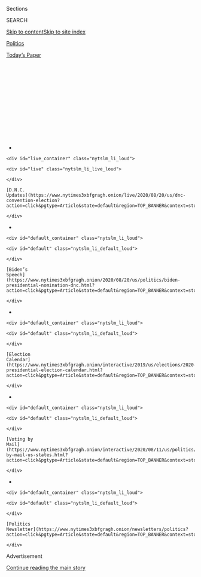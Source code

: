 <div id="app">

<div>

<div>

<div>

<div class="NYTAppHideMasthead css-1q2w90k e1suatyy0">

<div class="section css-ui9rw0 e1suatyy2">

<div class="css-eph4ug er09x8g0">

<div class="css-6n7j50">

</div>

<span class="css-1dv1kvn">Sections</span>

<div class="css-10488qs">

<span class="css-1dv1kvn">SEARCH</span>

</div>

[Skip to content](#site-content)[Skip to site
index](#site-index)

</div>

<div id="masthead-section-label" class="css-1wr3we4 eaxe0e00">

[Politics](https://www.nytimes3xbfgragh.onion/section/politics)

</div>

<div class="css-10698na e1huz5gh0">

</div>

</div>

<div id="masthead-bar-one" class="section hasLinks css-15hmgas e1csuq9d3">

<div class="css-uqyvli e1csuq9d0">

</div>

<div class="css-1uqjmks e1csuq9d1">

</div>

<div class="css-9e9ivx">

[](https://myaccount.nytimes3xbfgragh.onion/auth/login?response_type=cookie&client_id=vi)

</div>

<div class="css-1bvtpon e1csuq9d2">

[Today’s
Paper](https://www.nytimes3xbfgragh.onion/section/todayspaper)

</div>

</div>

</div>

</div>

<div data-aria-hidden="false">

<div id="site-content" data-role="main">

<div>

<div class="css-1aor85t" style="opacity:0.000000001;z-index:-1;visibility:hidden">

<div class="css-1hqnpie">

<div class="css-epjblv">

<span class="css-17xtcya">[Politics](/section/politics)</span><span class="css-x15j1o">|</span><span class="css-fwqvlz">When
Joe Biden Voted to Let States Overturn Roe v.
Wade</span>

</div>

<div class="css-k008qs">

<div class="css-1iwv8en">

<span class="css-18z7m18"></span>

<div>

</div>

</div>

<span class="css-1n6z4y"></span>

<div class="css-1705lsu">

<div class="css-4xjgmj">

<div class="css-4skfbu" data-role="toolbar" data-aria-label="Social Media Share buttons, Save button, and Comments Panel with current comment count" data-testid="share-tools">

  - 
  - 
  - 
  - 
    
    <div class="css-6n7j50">
    
    </div>

  - 
  - 

</div>

</div>

</div>

</div>

</div>

</div>

<div class="css-13pd83m">

<div id="NYT_TOP_BANNER_REGION">

<div>

<div id="styln-elections-notifications-menu" class="section css-l08pwh interactive-content interactive-size-medium">

<div class="css-17ih8de interactive-body">

<div class="nytslm_innerContainer" data-aria-live="polite">

<div class="nytslm_title">

</div>

  - 
    
    <div id="live_container" class="nytslm_li_loud">
    
    <div id="live" class="nytslm_li_live_loud">
    
    </div>
    
    [D.N.C.
    Updates](https://www.nytimes3xbfgragh.onion/live/2020/08/20/us/dnc-convention-election?action=click&pgtype=Article&state=default&region=TOP_BANNER&context=storylines_menu)
    
    </div>

  - 
    
    <div id="default_container" class="nytslm_li_loud">
    
    <div id="default" class="nytslm_li_default_loud">
    
    </div>
    
    [Biden’s
    Speech](https://www.nytimes3xbfgragh.onion/2020/08/20/us/politics/biden-presidential-nomination-dnc.html?action=click&pgtype=Article&state=default&region=TOP_BANNER&context=storylines_menu)
    
    </div>

  - 
    
    <div id="default_container" class="nytslm_li_loud">
    
    <div id="default" class="nytslm_li_default_loud">
    
    </div>
    
    [Election
    Calendar](https://www.nytimes3xbfgragh.onion/interactive/2019/us/elections/2020-presidential-election-calendar.html?action=click&pgtype=Article&state=default&region=TOP_BANNER&context=storylines_menu)
    
    </div>

  - 
    
    <div id="default_container" class="nytslm_li_loud">
    
    <div id="default" class="nytslm_li_default_loud">
    
    </div>
    
    [Voting by
    Mail](https://www.nytimes3xbfgragh.onion/interactive/2020/08/11/us/politics/vote-by-mail-us-states.html?action=click&pgtype=Article&state=default&region=TOP_BANNER&context=storylines_menu)
    
    </div>

  - 
    
    <div id="default_container" class="nytslm_li_loud">
    
    <div id="default" class="nytslm_li_default_loud">
    
    </div>
    
    [Politics
    Newsletter](https://www.nytimes3xbfgragh.onion/newsletters/politics?action=click&pgtype=Article&state=default&region=TOP_BANNER&context=storylines_menu)
    
    </div>

</div>

</div>

</div>

</div>

</div>

</div>

<div id="top-wrapper" class="css-1sy8kpn">

<div id="top-slug" class="css-l9onyx">

Advertisement

</div>

[Continue reading the main
story](#after-top)

<div class="ad top-wrapper" style="text-align:center;height:100%;display:block;min-height:250px">

<div id="top" class="place-ad" data-position="top" data-size-key="top">

</div>

</div>

<div id="after-top">

</div>

</div>

<div id="sponsor-wrapper" class="css-1hyfx7x">

<div id="sponsor-slug" class="css-19vbshk">

Supported by

</div>

[Continue reading the main
story](#after-sponsor)

<div id="sponsor" class="ad sponsor-wrapper" style="text-align:center;height:100%;display:block">

</div>

<div id="after-sponsor">

</div>

</div>

The Long Run

<div class="css-1vkm6nb ehdk2mb0">

# When Joe Biden Voted to Let States Overturn Roe v. Wade

</div>

<div class="css-79elbk" data-testid="photoviewer-wrapper">

<div class="css-z3e15g" data-testid="photoviewer-wrapper-hidden">

</div>

<div class="css-1a48zt4 ehw59r15" data-testid="photoviewer-children">

![<span class="css-16f3y1r e13ogyst0" data-aria-hidden="true">Senator
Joseph R. Biden Jr. in 1981. His changing record on abortion is getting
fresh scrutiny as he considers running for president in a Democratic
primary where women are expected to make up a majority of
voters.</span><span class="css-cnj6d5 e1z0qqy90" itemprop="copyrightHolder"><span class="css-1ly73wi e1tej78p0">Credit...</span><span><span>George
Tames/The New York
Times</span></span></span>](https://static01.graylady3jvrrxbe.onion/images/2019/03/22/us/politics/00Biden-abortion1/00Biden-abortion1-articleLarge.jpg?quality=75&auto=webp&disable=upscale)

</div>

</div>

<div class="css-xt80pu e12qa4dv0">

<div class="css-18e8msd">

<div class="css-vp77d3 epjyd6m0">

<div class="css-1baulvz">

By [<span class="css-1baulvz last-byline" itemprop="name">Lisa
Lerer</span>](https://www.nytimes3xbfgragh.onion/by/lisa-lerer)

</div>

</div>

  - March 29,
    2019

  - 
    
    <div class="css-4xjgmj">
    
    <div class="css-d8bdto" data-role="toolbar" data-aria-label="Social Media Share buttons, Save button, and Comments Panel with current comment count" data-testid="share-tools">
    
      - 
      - 
      - 
      - 
        
        <div class="css-6n7j50">
        
        </div>
    
      - 
      - 
    
    </div>
    
    </div>

</div>

</div>

<div class="section meteredContent css-1r7ky0e" name="articleBody" itemprop="articleBody">

<div class="css-1fanzo5 StoryBodyCompanionColumn">

<div class="css-53u6y8">

It was a new era in Washington in 1981, and abortion rights activists
were terrified.

With an anti-abortion president, Ronald Reagan, in power and Republicans
controlling the Senate for the first time in decades, social
conservatives pushed for a constitutional amendment to allow individual
states to overturn Roe v. Wade, the Supreme Court ruling that had made
abortion legal nationwide several years earlier.

The amendment — which the National Abortion Rights Action League called
“the most devastating attack yet on abortion rights” — cleared a key
hurdle in the Senate Judiciary Committee in March 1982. Support came not
only from Republicans but from a 39-year-old, second-term Democrat:
Joseph R. Biden Jr.

“I’m probably a victim, or a product, however you want to phrase it, of
my background,” Mr. Biden, a Roman Catholic, said at the time. The
decision, he said, was “the single most difficult vote I’ve cast as a
U.S. senator.”

The bill never made it to the full Senate, and when it came back up the
following year, Mr. Biden voted against it. His back-and-forth over
abortion would become a hallmark of his political career.

</div>

</div>

<div class="css-1fanzo5 StoryBodyCompanionColumn">

<div class="css-53u6y8">

As Mr. Biden prepares for the possibility of a third presidential run,
women’s rights leaders and activists in both parties are recalling these
shifts on abortion, which are likely to draw fresh scrutiny in a
Democratic primary race where women are expected to make up a majority
of voters.

\[[*Sign up for our politics
newsletter*](https://www.nytimes3xbfgragh.onion/newsletters/politics?smid=rd?action=click&module=Intentional&pgtype=Article)
*and join the conversation around the 2020 presidential race.*\]

Mr. Biden entered the Senate in 1973 as a 30-year-old practicing
Catholic who soon concluded that the Supreme Court went “too far” on
abortion rights in the Roe case. He told an interviewer the following
year that a woman shouldn’t have the “sole right to say what should
happen to her body.” By the time he left the vice president’s mansion in
early 2017, he was a 74-year-old who argued a far different view: that
government doesn’t have “a right to tell other people that women, they
can’t control their body,” as he put it in 2012.

Abortion has long been a difficult issue for Catholic Democrats and
leaders including former Gov. Mario Cuomo of New York, Senator Bob Casey
of Pennsylvania and Senator Tim Kaine of Virginia. Many Catholic
Democrats in government have cited their faith in explaining their
personal opposition to abortion while taking stands to support abortion
rights — and, in some cases, also holding positions in favor of some
abortion restrictions. A Pew Research Center poll last fall showed
[Catholics<span class="css-8l6xbc evw5hdy0">
</span>divided](https://www.pewforum.org/fact-sheet/public-opinion-on-abortion/)
on whether abortion should be legal.

</div>

</div>

<div class="css-79elbk" data-testid="photoviewer-wrapper">

<div class="css-z3e15g" data-testid="photoviewer-wrapper-hidden">

</div>

<div class="css-1a48zt4 ehw59r15" data-testid="photoviewer-children">

![<span class="css-16f3y1r e13ogyst0" data-aria-hidden="true">An
anti-abortion march in Washington in 1981, days after President Ronald
Reagan was
inaugurated.</span><span class="css-cnj6d5 e1z0qqy90" itemprop="copyrightHolder"><span class="css-1ly73wi e1tej78p0">Credit...</span><span>Herbert
K. White/Associated
Press</span></span>](https://static01.graylady3jvrrxbe.onion/images/2019/03/30/us/politics/30jp-biden-abortion-print-1/fileupload-1553196801975-articleLarge.jpg?quality=75&auto=webp&disable=upscale)

</div>

</div>

<div class="css-1fanzo5 StoryBodyCompanionColumn">

<div class="css-53u6y8">

But some of Mr. Biden’s more moderate-to-conservative stances in his
legislative record are raising questions in the party about whether he
could win over an ascendant liberal wing eager to impose purity tests
around issues of race and gender in 2020.

</div>

</div>

<div class="css-1fanzo5 StoryBodyCompanionColumn">

<div class="css-53u6y8">

Even before announcing a candidacy, Mr. Biden has started trying to
rebut those concerns, telling party officials in Delaware this month
that he has “the most progressive record” of anyone running for
president.

<div id="NYT_MAIN_CONTENT_1_REGION" class="css-9tf9ac">

<div>

<div id="styln-nfldraft-updates-block" class="section interactive-content interactive-size-medium css-1ftcdic">

<div class="css-17ih8de interactive-body">

<div id="styln-briefing-block">

<div class="briefing-block-header-section">

# [Latest Updates: 2020 Election](https://www.nytimes3xbfgragh.onion/live/2020/08/19/us/dnc-convention-election?action=click&pgtype=Article&state=default&region=MAIN_CONTENT_1&context=storylines_live_updates)

</div>

<div class="briefing-block-lb-items">

<div class="briefing-block-update-time">

[7h
ago](https://www.nytimes3xbfgragh.onion/live/2020/08/19/us/dnc-convention-election?action=click&pgtype=Article&state=default&region=MAIN_CONTENT_1&context=storylines_live_updates#night-3-featured-more-policy-a-focus-on-women-and-a-full-throated-rejection-of-trump-by-his-predecessor)

</div>

<div>

[Night 3 featured more policy, a focus on women and a full-throated
rejection of Trump by his
predecessor.](https://www.nytimes3xbfgragh.onion/live/2020/08/19/us/dnc-convention-election?action=click&pgtype=Article&state=default&region=MAIN_CONTENT_1&context=storylines_live_updates#night-3-featured-more-policy-a-focus-on-women-and-a-full-throated-rejection-of-trump-by-his-predecessor)

</div>

<div class="briefing-block-update-time">

[9h
ago](https://www.nytimes3xbfgragh.onion/live/2020/08/19/us/dnc-convention-election?action=click&pgtype=Article&state=default&region=MAIN_CONTENT_1&context=storylines_live_updates#trump-live-tweeted-obamas-speech-tonight-hell-appear-on-fox-news-right-before-bidens-tomorrow)

</div>

<div>

[Trump live-tweeted Obama’s speech tonight. He’ll appear on Fox News
right before Biden’s
tomorrow.](https://www.nytimes3xbfgragh.onion/live/2020/08/19/us/dnc-convention-election?action=click&pgtype=Article&state=default&region=MAIN_CONTENT_1&context=storylines_live_updates#trump-live-tweeted-obamas-speech-tonight-hell-appear-on-fox-news-right-before-bidens-tomorrow)

</div>

<div class="briefing-block-update-time">

[9h
ago](https://www.nytimes3xbfgragh.onion/live/2020/08/19/us/dnc-convention-election?action=click&pgtype=Article&state=default&region=MAIN_CONTENT_1&context=storylines_live_updates#advocates-for-domestic-violence-survivors-praised-biden-in-a-video)

</div>

<div>

[Advocates for domestic violence survivors praised Biden in a
video.](https://www.nytimes3xbfgragh.onion/live/2020/08/19/us/dnc-convention-election?action=click&pgtype=Article&state=default&region=MAIN_CONTENT_1&context=storylines_live_updates#advocates-for-domestic-violence-survivors-praised-biden-in-a-video)

</div>

</div>

<div class="briefing-block-footer">

<div class="briefing-block-footer-meta">

[See more
updates](https://www.nytimes3xbfgragh.onion/live/2020/08/19/us/dnc-convention-election?action=click&pgtype=Article&state=default&region=MAIN_CONTENT_1&context=storylines_live_updates)

</div>

</div>

</div>

</div>

</div>

</div>

</div>

But the issue of abortion poses particularly challenging terrain for Mr.
Biden. Efforts to restrict access to abortion by the Trump
administration, and the new conservative majority on the Supreme Court,
have heightened concerns among many Democrats that federal protections
of abortion rights could be chipped away or eventually overturned — and
that the next president needs to be a dependable ally on abortion
issues.

“Anxiety is super high among women across the country,” said Ilyse
Hogue, president of the abortion rights organization Naral Pro-Choice
America. “Joe Biden is trying to carve out a space for himself as the
middle, moderate candidate, and he’s going to have to really get with
the times and understand that standing with abortion rights is the
middle, moderate position.”

She added, “I can’t tell you if he’s there or not.”

Mr. Biden is already facing criticism from some women’s rights activists
over his aggressive questioning of Anita Hill during the Supreme Court
confirmation hearings of Judge Clarence Thomas in 1991. Mr. Biden’s
comment Tuesday that [he wished he “could have done
something”](https://www.nytimes3xbfgragh.onion/2019/03/26/us/politics/biden-anita-hill.html)
to give Ms. Hill’s claims of sexual harassment a more respectful hearing
drew fierce backlash from critics, who pointed out that Mr. Biden was
chairman of the Senate committee that questioned Ms. Hill. Some women’s
rights leaders say Mr. Biden must offer a stronger and more personal
apology to Ms. Hill, as well as clarify his views on a broad range of
issues including sexual assault, harassment and Republicans’ efforts to
limit abortion access. (Mr. Biden has spoken warmly about some
[Republicans](https://www.nytimes3xbfgragh.onion/2019/01/23/us/politics/biden-speech-fred-upton.html)
and
[bipartisanship](https://www.nytimes3xbfgragh.onion/2019/01/24/us/politics/biden-praise-republican-speaking-fee.html)
in recent months.)

\[[*Read Michelle Goldberg’s column about how the abortion divide is
getting deeper in
states.*](https://www.nytimes3xbfgragh.onion/2019/03/29/opinion/abortion-heartbeat-ban-georgia.html)\]

Mr. Biden declined to be interviewed for this article. His spokesman,
Bill Russo, said the former vice president is a supporter of the Roe
decision who fought to protect abortion rights by mounting a fierce
opposition to the nomination of a conservative judge, Robert H. Bork, to
the Supreme Court in 1987.

“Because of that, Roe and its progeny have been preserved for 30 years.
But for that effort, Roe v. Wade would not be the law of the land
today,” Mr. Russo said.

</div>

</div>

<div class="css-1fanzo5 StoryBodyCompanionColumn">

<div class="css-53u6y8">

Mr. Russo declined to detail Mr. Biden’s current views on specific
policies he once supported, including banning all federal funding for
abortion services and
research.

</div>

</div>

<div style="max-width:100%;margin:0 auto">

<div class="css-17dprlf" data-id="100000006339727" data-slug="longrun-rubric" style="max-width:600px">

</div>

</div>

<div class="css-1fanzo5 StoryBodyCompanionColumn">

<div class="css-53u6y8">

What is clear from a review of Mr. Biden’s record in the Senate, his
public statements as vice president and interviews about his comments in
private meetings is that his position on abortion grew more liberal over
his four decades in federal office.

“I’m prepared to accept that at the moment of conception there’s human
life and being, but I’m not prepared to say that to other God-fearing,
non-God-fearing people that have a different view,” he told the
[Catholic magazine America
in 2015](https://www.americamagazine.org/issue/everyones-entitled-dignity).

Mr. Biden has cast his evolution as a matter of wrestling with the
teachings of his faith. But his shifting views also reflect a political
calculation about the changing mores of his party in the 1980s and
1990s, when many moderate Democratic leaders, including Al Gore and Bill
Clinton, altered their skeptical positions on abortion. Mr. Clinton, for
one, sought to stake out a center-left position by saying abortion
should be “safe, legal and rare.”

Today, every candidate in the 2020 field supports abortion rights, with
a dozen boasting a perfect scorecard from Naral Pro-Choice America.

\[*Who’s in? Who’s out?* [*Keep up with the 2020 field with our
candidate
tracker.*](https://www.nytimes3xbfgragh.onion/interactive/2019/us/politics/2020-presidential-candidates.html?action=click&module=Intentional&pgtype=Article)\]

“The benevolent reinvention of Joe Biden is what’s unfolding,” said the
Rev. Derrick Harkins, the former head of religious outreach for the
Democratic National Committee, who was once criticized for what some
party activists saw as conservative views on abortion. “His perspectives
around a number of issues over the years were reflective of a different
context and maybe even, if you will, a different time.”

In interviews during his first decades in the Senate, Mr. Biden said he
supported the right to an abortion but opposed federal funding to pay
for it. That position was shared by Mr. Gore and other Democrats who
wanted to support abortion rights but were uncomfortable making
taxpayers who were anti-abortion pay for it.

</div>

</div>

<div class="css-1fanzo5 StoryBodyCompanionColumn">

<div class="css-53u6y8">

As Mr. Biden put it to U.P.I. in 1986, “If it’s not government’s
business, then you have to accept the whole of that concept, which means
you don’t proscribe your right to have an abortion and you don’t take
your money to assist someone else to have an abortion.”

In the 1980s, he repeatedly voted against funding abortions as part of
the health care plan provided to federal employees and in federal
prisons, except in cases where it was medically necessarily for the
mother.

</div>

</div>

<div class="css-79elbk" data-testid="photoviewer-wrapper">

<div class="css-z3e15g" data-testid="photoviewer-wrapper-hidden">

</div>

<div class="css-1a48zt4 ehw59r15" data-testid="photoviewer-children">

<div class="css-1xdhyk6 erfvjey0">

<span class="css-1ly73wi e1tej78p0">Image</span>

<div class="css-zjzyr8">

<div data-testid="lazyimage-container" style="height:262.93333333333334px">

</div>

</div>

</div>

<span class="css-16f3y1r e13ogyst0" data-aria-hidden="true">Efforts to
restrict abortion by the Trump administration and the new conservative
majority on the Supreme Court have heightened concerns that Republicans
could chip away federal protection of abortion
rights.</span><span class="css-cnj6d5 e1z0qqy90" itemprop="copyrightHolder"><span class="css-1ly73wi e1tej78p0">Credit...</span><span>Saul
Loeb/Agence France-Presse — Getty Images</span></span>

</div>

</div>

<div class="css-1fanzo5 StoryBodyCompanionColumn">

<div class="css-53u6y8">

In 1981, he crafted the Biden amendment to ban the use of foreign aid
for biomedical research related to abortion. He repeatedly voted for the
so-called Hyde amendment prohibiting the use of federal funds for
abortion, including through Medicaid. Both policies remain in place
today, despite efforts by Democrats to end the ban on the use of federal
funds.

In 1984, Mr. Biden supported an amendment praising the Reagan
administration’s “Mexico City policy,” which banned federal funding for
organizations around the world that provide abortion counseling or
referrals. In 2005, he voted against it, supporting an amendment that
would have nullified President George W. Bush’s reinstatement of the
policy.

A voter guide put out in 1987 by two abortion rights groups described
Mr. Biden as having an “erratic” record on reproductive rights, writing
that he had a “mixed voting and rhetorical record on the issue of
whether women should have the right to choose an abortion.”

“Joe Biden moans a lot and then usually votes against us,” Jeannie
Rosoff, a founder of the abortion rights research organization
Guttmacher Institute, told The Wall Street Journal as Mr. Biden weighed
whether to enter the 1988 presidential race. “It’s very difficult to
know whether this issue is purely personal, purely political or a
combination of both with him.”

</div>

</div>

<div class="css-1fanzo5 StoryBodyCompanionColumn">

<div class="css-53u6y8">

At the time, opponents of abortion rights say they saw him much the same
way as liberals: “Unreliable,” said Marilyn Musgrave, a former
Republican congresswoman from Colorado and current vice president of
government affairs for the Susan B. Anthony List, an anti-abortion
group.

“I don’t believe he’s made a public statement recently about funding, so
I don’t know where he really stands on that now,” said Ms. Musgrave.
“Perhaps he evolved on that also.”

Aides to Mr. Biden declined to say whether he still supports those
specific policies.

As the years went on, abortion rights advocates recall, Mr. Biden spoke
passionately in meetings about how his religious beliefs shaped his
views on abortion. And they, with equal emotion, worked to reframe the
issue as a matter of trusting women and their doctors to manage their
health care.

“Biden’s struggle was genuine and heartfelt,” said Kristina Kiehl, an
abortion rights activist who met with Mr. Biden during the 1980s and
1990s. “And I think we were very helpful in kind of guiding him into how
this is O.K. and it’s the right thing to
do.”

</div>

</div>

<div class="css-79elbk" data-testid="photoviewer-wrapper">

<div class="css-z3e15g" data-testid="photoviewer-wrapper-hidden">

</div>

<div class="css-1a48zt4 ehw59r15" data-testid="photoviewer-children">

<div class="css-1xdhyk6 erfvjey0">

<span class="css-1ly73wi e1tej78p0">Image</span>

<div class="css-zjzyr8">

<div data-testid="lazyimage-container" style="height:257.1333333333334px">

</div>

</div>

</div>

<span class="css-16f3y1r e13ogyst0" data-aria-hidden="true">While Mr.
Biden remains personally opposed to abortion rights, he has come to
adopt a less restrictive position in public policy than he did earlier
in his political
career.</span><span class="css-cnj6d5 e1z0qqy90" itemprop="copyrightHolder"><span class="css-1ly73wi e1tej78p0">Credit...</span><span>Pete
Marovich for The New York Times</span></span>

</div>

</div>

<div class="css-1fanzo5 StoryBodyCompanionColumn">

<div class="css-53u6y8">

As chair of the Senate Judiciary Committee in 1987, Mr. Biden drew
praise from supporters of abortion rights for sharply questioning Judge
Bork about his opposition to a ruling that struck down birth control
bans. In Congress, Mr. Biden repeatedly voted to give access to abortion
services for members of the military, and in 1994 he voted to establish
fines and penalties for barring access to abortion clinics. In
interviews and congressional votes, he defended the Roe ruling.

But at other times, he sided with Republicans and conservative Democrats
who were trying to limit abortion access.

</div>

</div>

<div class="css-1fanzo5 StoryBodyCompanionColumn">

<div class="css-53u6y8">

When Republicans began introducing legislation in the 1990s that would
outlaw a rare abortion procedure they termed “partial-birth abortion,”
Mr. Biden emerged as a reliable ally. He voted for the ban, and then
against efforts by President Clinton to veto the legislation in 1996 and
1998.

Those proposals did not prohibit a wide enough range of procedures, he
argued in a speech on the Senate floor in 1997.

“It did not, as I would have liked, ban all post-viability abortions,”
he said, backing a proposal by Senator Tom Daschle, the Democratic
majority leader, that would include an exception if the mother’s health
was at risk. “I was and still am concerned that in banning on
partial-birth abortions, we do not go far enough.”

In 2003, he backed a third ban that included no exception for the health
of the mother, sponsored by Senator Rick Santorum, Republican of
Pennsylvania. That law moved through the courts for several years before
being upheld by the Supreme Court in April 2007.

By that point in his career, Mr. Biden was running for president for a
second time against Senators Hillary Clinton and Barack Obama, both of
whom had voted against bans of the procedure. Mr. Biden cast himself as
a strong supporter of abortion rights and criticized the court’s ruling
as “paternalistic,” worrying that it could be a step toward overturning
Roe.

“I was 29 years old when I came to the U.S. Senate, and I have learned a
lot,” he said in [a 2007
interview](http://www.nbcnews.com/id/18381961/ns/meet_the_press/t/mtp-transcript-april/#.XJKTZRNKjfY)
with NBC’s “Meet the Press.” “Look, I’m a practicing Catholic, and it is
the biggest dilemma for me in terms of comporting my religious and
cultural views with my political responsibility.”

When Mr. Obama picked him as vice president more than a year later, some
abortion rights advocates worried about Mr. Biden’s record. But they
felt confident that Mr. Obama’s more liberal views on the issue would
prevail, recalled Kate Michelman, a former leader of Naral.

“Joe Biden continued his evolution on the issue under Obama. He got
there,” she said. “I can’t say for absolute, 100 percent, but I would
trust him as president to protect and defend women’s right to
choose.”

</div>

</div>

</div>

<div>

</div>

<div>

</div>

<div id="NYT_BELOW_MAIN_CONTENT_REGION">

<div>

<div id="STLYN_guide_v1_STYLN_guide_a" class="section css-l08pwh interactive-content interactive-size-medium">

<div class="css-17ih8de interactive-body">

<div class="g-story g-freebird g-max-limit" data-preview-slug="styln-scroll-guide">

</div>

<div id="g-electionguide-id" class="g-electionguide">

<div class="g-electionguide-container">

<div class="g-electionguide-wrapper">

<div class="g-electionguide-logo">

</div>

# Our 2020 Election Guide

Updated Aug. 20, 2020

  - 
    
    -----
    
    ## Convention Recap
    
      - Joe Biden accepted the Democratic nomination, urging Americans
        to have faith that they could [“overcome this season of
        darkness.”](https://www.nytimes3xbfgragh.onion/2020/08/20/us/politics/Joe-Biden-accepts-democratic-nomination.html?action=click&pgtype=Article&state=default&region=BELOW_MAIN_CONTENT&context=storylines_guide)

  - 
    
    -----
    
    ## News Analysis
    
      - Looming over Mr. Biden’s nomination was the ever-present shadow
        of another man who’s poised to dominate the campaign: [Donald J.
        Trump](https://www.nytimes3xbfgragh.onion/2020/08/20/us/politics/biden-dnc-speech-trump.html?action=click&pgtype=Article&state=default&region=BELOW_MAIN_CONTENT&context=storylines_guide).

  - 
    
    -----
    
    ## Keep Up With Our Coverage
    
      - Get an
        [email](https://www.nytimes3xbfgragh.onion/newsletters/politics?action=click&pgtype=Article&state=default&region=BELOW_MAIN_CONTENT&context=storylines_guide)
        recapping the day’s news
    
    <!-- end list -->
    
      - Download our mobile app on
        [iOS](https://apps.apple.com/us/app/nytimes/id284862083?ls=1&mat_click_id=5c79ae7455014fd1bd66b5610c05b8f2-20191112-16948&referrer=mat_click_id%3D5c79ae7455014fd1bd66b5610c05b8f2-20191112-16948%26link_click_id%3D722930677036718082)
        and
        [Android](http://a.localytics.com/android?id=com.nytimes.android&referrer=utm_source%3Dother_nyt_mobile_web%26utm_medium%3DWeb%2520page%26utm_term%3DGeneral%2520Mobile%2520Page%26utm_campaign%3DNYT%2520Mobile%2520General%2520Page)
        and turn on Breaking News and Politics alerts

</div>

</div>

</div>

</div>

</div>

</div>

</div>

<div>

</div>

<div>

<div id="bottom-wrapper" class="css-1ede5it">

<div id="bottom-slug" class="css-l9onyx">

Advertisement

</div>

[Continue reading the main
story](#after-bottom)

<div id="bottom" class="ad bottom-wrapper" style="text-align:center;height:100%;display:block;min-height:90px">

</div>

<div id="after-bottom">

</div>

</div>

</div>

</div>

</div>

## Site Index

<div>

</div>

## Site Information Navigation

  - [© <span>2020</span> <span>The New York Times
    Company</span>](https://help.nytimes3xbfgragh.onion/hc/en-us/articles/115014792127-Copyright-notice)

<!-- end list -->

  - [NYTCo](https://www.nytco.com/)
  - [Contact
    Us](https://help.nytimes3xbfgragh.onion/hc/en-us/articles/115015385887-Contact-Us)
  - [Work with us](https://www.nytco.com/careers/)
  - [Advertise](https://nytmediakit.com/)
  - [T Brand Studio](http://www.tbrandstudio.com/)
  - [Your Ad
    Choices](https://www.nytimes3xbfgragh.onion/privacy/cookie-policy#how-do-i-manage-trackers)
  - [Privacy](https://www.nytimes3xbfgragh.onion/privacy)
  - [Terms of
    Service](https://help.nytimes3xbfgragh.onion/hc/en-us/articles/115014893428-Terms-of-service)
  - [Terms of
    Sale](https://help.nytimes3xbfgragh.onion/hc/en-us/articles/115014893968-Terms-of-sale)
  - [Site
    Map](https://spiderbites.nytimes3xbfgragh.onion)
  - [Help](https://help.nytimes3xbfgragh.onion/hc/en-us)
  - [Subscriptions](https://www.nytimes3xbfgragh.onion/subscription?campaignId=37WXW)

</div>

</div>

</div>

</div>
